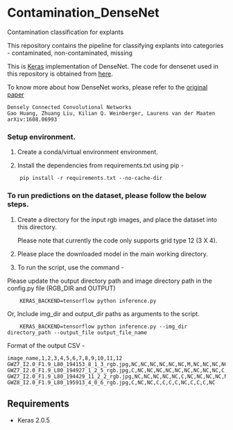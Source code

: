 # Contamination_DenseNet
Contamination classification for explants

This repository contains the pipeline for classifying explants into categories - contaminated, non-contaminated, missing

This is [Keras](https://keras.io/) implementation of DenseNet. The code for densenet used in this repository is obtained from [here](https://github.com/flyyufelix/cnn_finetune).

To know more about how DenseNet works, please refer to the [original paper](https://arxiv.org/abs/1608.06993)

```
Densely Connected Convolutional Networks
Gao Huang, Zhuang Liu, Kilian Q. Weinberger, Laurens van der Maaten
arXiv:1608.06993
```

### Setup environment.

1. Create a conda/virtual environment environment.

2. Install the dependencies from requirements.txt using pip -

```
    pip install -r requirements.txt --no-cache-dir
```

### To run predictions on the dataset, please follow the below steps.

1. Create a directory for the input rgb images, and place the dataset into this directory.

   Please note that currently the code only supports grid type 12 (3 X 4).

2. Please place the downloaded model in the main working directory.

3. To run the script, use the command -

Please update the output directory path and image directory path in the config.py file (RGB_DIR and OUTPUT)

```
    KERAS_BACKEND=tensorflow python inference.py 
```

Or, Include img_dir and output_dir paths as arguments to the script.

```
    KERAS_BACKEND=tensorflow python inference.py --img_dir directory_path --output_file output_file_name 
```

Format of the output CSV - 

```
image_name,1,2,3,4,5,6,7,8,9,10,11,12
GWZ7_I2.0_F1.9_L80_194153_8_1_3_rgb.jpg,NC,NC,NC,NC,NC,NC,M,NC,NC,NC,NC,NC
GWZ7_I2.0_F1.9_L80_194927_1_2_5_rgb.jpg,C,NC,NC,NC,NC,NC,NC,NC,NC,NC,C,NC
GWZ7_I2.0_F1.9_L80_194429_11_2_2_rgb.jpg,NC,NC,NC,NC,NC,C,NC,NC,NC,NC,NC,NC
GWZ8_I2.0_F1.9_L80_195913_4_0_6_rgb.jpg,C,NC,NC,C,C,C,C,NC,C,C,C,NC
```

## Requirements

* Keras 2.0.5

